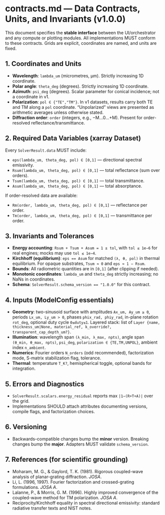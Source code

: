 # contracts.md — Data Contracts, Units, and Invariants (v1.0.0)

This document specifies the **stable interface** between the UI/orchestrator and any compute or plotting modules. All implementations MUST conform to these contracts. Grids are explicit, coordinates are named, and units are fixed.

## 1. Coordinates and Units

- **Wavelength**: `lambda_um` (micrometres, μm). Strictly increasing 1D coordinate.
- **Polar angle**: `theta_deg` (degrees). Strictly increasing 1D coordinate.
- **Azimuth**: `psi_deg` (degrees). Scalar parameter for conical incidence; not a coordinate in v1.
- **Polarization**: `pol ∈ {"TE","TM"}`. In v1 datasets, results carry both TE and TM along a `pol` coordinate. “Unpolarized” views are presented as arithmetic averages unless otherwise stated.
- **Diffraction order**: `order` (integers, e.g., −M…0…+M). Present for order-resolved reflectance/transmittance.

## 2. Required Data Variables (xarray Dataset)

Every `SolverResult.data` MUST include:

- `eps(lambda_um, theta_deg, pol) ∈ [0,1]` — directional spectral emissivity.
- `Rsum(lambda_um, theta_deg, pol) ∈ [0,1]` — total reflectance (sum over orders).
- `Tsum(lambda_um, theta_deg, pol) ∈ [0,1]` — total transmittance.
- `Asum(lambda_um, theta_deg, pol) ∈ [0,1]` — total absorptance.

If order-resolved data are available:

- `Rm(order, lambda_um, theta_deg, pol) ∈ [0,1]` — reflectance per order.
- `Tm(order, lambda_um, theta_deg, pol) ∈ [0,1]` — transmittance per order.

## 3. Invariants and Tolerances

- **Energy accounting**: `Rsum + Tsum + Asum = 1 ± tol`, with `tol ≤ 1e−6` for real engines; mocks may use `tol ≤ 1e−4`.
- **Kirchhoff (equilibrium)**: `eps == Asum` for matched `(λ, θ, pol)` in thermal equilibrium. For opaque substrates, `Tsum ≈ 0` and `eps ≈ 1 − Rsum`.
- **Bounds**: All radiometric quantities are in `[0,1]` (after clipping if needed).
- **Monotonic coordinates**: `lambda_um` and `theta_deg` strictly increasing; no NaNs in coordinates.
- **Schema**: `SolverResult.schema_version == "1.0.0"` for this contract.

## 4. Inputs (ModelConfig essentials)

- **Geometry**: two-sinusoid surface with amplitudes `Ax_um, Ay_um ≥ 0`, periods `Lx_um, Ly_um > 0`, phases `phix_rad, phiy_rad`, in-plane rotation `rot_deg`, optional duty cycle `0≤duty≤1`. Layered stack: list of `Layer {name, thickness_um|None, material_ref, k_override?, transparent_cap_depth_um?}`.
- **Illumination**: wavelength span `(λ_min, λ_max, npts)`, angle span `(θ_min, θ_max, npts)`, `psi_deg`, `polarization ∈ {TE,TM,UNPOL}`, ambient index `n_ambient`.
- **Numerics**: Fourier orders `N_orders` (odd recommended), factorization mode, S-matrix stabilization flag, tolerance.
- **Thermal**: temperature `T_K?`, hemispherical toggle, optional bands for integration.

## 5. Errors and Diagnostics

- `SolverResult.scalars.energy_residual` reports max `|1−(R+T+A)|` over the grid.
- Implementations SHOULD attach attributes documenting versions, compile flags, and factorization choices.

## 6. Versioning

- Backwards-compatible changes bump the **minor** version. Breaking changes bump the **major**. Adapters MUST validate `schema_version`.

## 7. References (for scientific grounding)

- Moharam, M. G., & Gaylord, T. K. (1981). Rigorous coupled-wave analysis of planar-grating diffraction. *JOSA*.
- Li, L. (1996, 1997). Fourier factorization and crossed-grating formulations. *JOSA A*.
- Lalanne, P., & Morris, G. M. (1996). Highly improved convergence of the coupled-wave method for TM polarization. *JOSA A*.
- Reciprocity/Kirchhoff equality in spectral directional emissivity: standard radiative transfer texts and NIST notes.